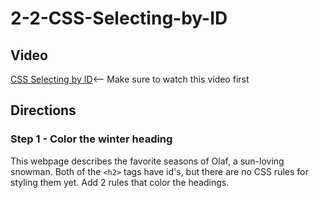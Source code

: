 # 2-2-CSS-Selecting-by-ID <br>

## Video 
[CSS Selecting by ID](https://youtu.be/XN4AxR78Yc0)<-- Make sure to watch this video first

## Directions 
### Step 1 - Color the winter heading <br>
This webpage describes the favorite seasons of Olaf, a sun-loving snowman. Both of the `<h2>` tags have id's, but there are no CSS rules for styling them yet. Add 2 rules that color the headings.
